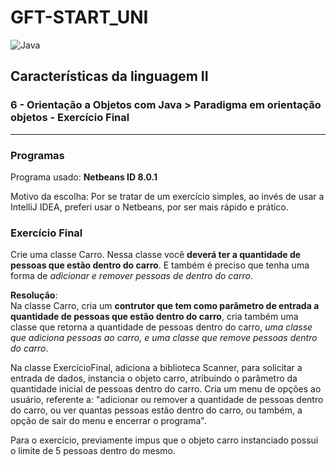 # GFT-START_UNI
![Java](https://img.shields.io/badge/java-%23ED8B00.svg?style=for-the-badge&logo=java&logoColor=white)

## Características da linguagem II  
### 6 - Orientação a Objetos com Java > Paradigma em orientação objetos - Exercício Final

***

### Programas
Programa usado: **Netbeans ID 8.0.1**    

Motivo da escolha: Por se tratar de um exercício simples, ao invés de usar a IntelliJ IDEA, preferi usar o Netbeans, por ser mais rápido e prático.  

### Exercício Final  
Crie uma classe Carro. Nessa classe você **deverá ter a quantidade de pessoas que estão dentro do carro**. E também é preciso que tenha uma forma de *adicionar e remover pessoas de dentro do carro*.  

**Resolução**:  
Na classe Carro, cria um **contrutor que tem como parâmetro de entrada a quantidade de pessoas que estão dentro do carro**, cria também uma classe que retorna a quantidade de pessoas dentro do carro, *uma classe que adiciona pessoas ao carro, e uma classe que remove pessoas dentro do carro*.  

Na classe ExercícioFinal, adiciona a biblioteca Scanner, para solicitar a entrada de dados, instancia o objeto carro, atribuindo o parâmetro da quantidade inicial de pessoas dentro do carro. Cria um menu de opções ao usuário, referente a: "adicionar ou remover a quantidade de pessoas dentro do carro, ou ver quantas pessoas estão dentro do carro, ou também, a opção de sair do menu e encerrar o programa".  

Para o exercício, previamente impus que o objeto carro instanciado possui o limite de 5 pessoas dentro do mesmo.
